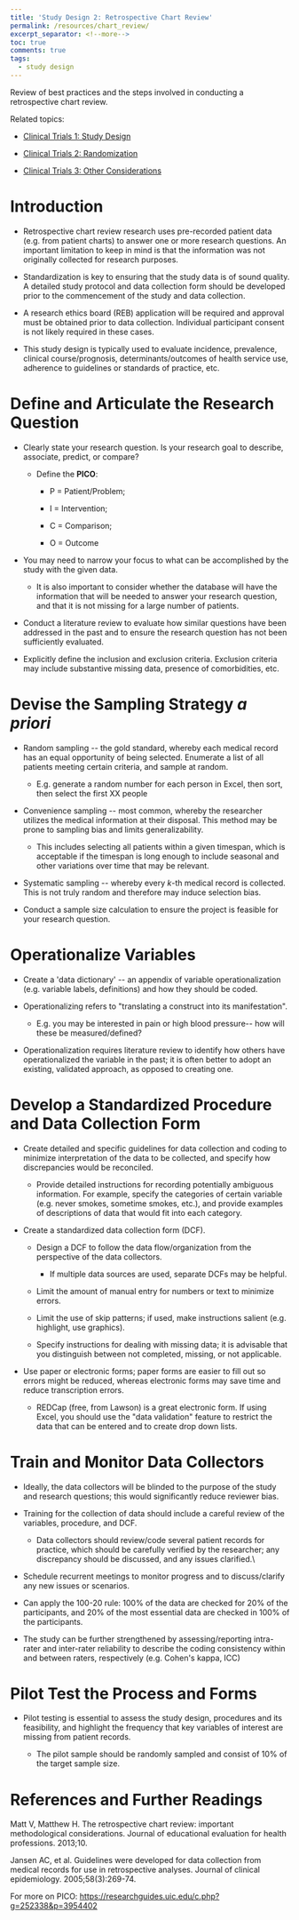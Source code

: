```yaml
---
title: 'Study Design 2: Retrospective Chart Review'
permalink: /resources/chart_review/
excerpt_separator: <!--more-->
toc: true
comments: true
tags:
  - study design
---
```


Review of best practices and the steps involved in conducting a retrospective chart review. <!--more-->

Related topics:

-   [Clinical Trials 1: Study Design](/resources/rct_design/)

-   [Clinical Trials 2: Randomization](/resources/randomization/)

-   [Clinical Trials 3: Other Considerations](/resources/rct_other/)

# Introduction

-   Retrospective chart review research uses pre-recorded patient data (e.g. from patient charts) to answer one or more research questions. An important limitation to keep in mind is that the information was not originally collected for research purposes.

-   Standardization is key to ensuring that the study data is of sound quality. A detailed study protocol and data collection form should be developed prior to the commencement of the study and data collection.

-   A research ethics board (REB) application will be required and approval must be obtained prior to data collection. Individual participant consent is not likely required in these cases.

-   This study design is typically used to evaluate incidence, prevalence, clinical course/prognosis, determinants/outcomes of health service use, adherence to guidelines or standards of practice, etc.

# Define and Articulate the Research Question

-   Clearly state your research question. Is your research goal to describe, associate, predict, or compare?

    -   Define the **PICO**:

        -   P = Patient/Problem;

        -   I = Intervention;

        -   C = Comparison;

        -   O = Outcome

-   You may need to narrow your focus to what can be accomplished by the study with the given data.

    -   It is also important to consider whether the database will have the information that will be needed to answer your research question, and that it is not missing for a large number of patients.

-   Conduct a literature review to evaluate how similar questions have been addressed in the past and to ensure the research question has not been sufficiently evaluated.

-   Explicitly define the inclusion and exclusion criteria. Exclusion criteria may include substantive missing data, presence of comorbidities, etc.

# Devise the Sampling Strategy *a priori*

-   Random sampling -- the gold standard, whereby each medical record has an equal opportunity of being selected. Enumerate a list of all patients meeting certain criteria, and sample at random.

    -   E.g. generate a random number for each person in Excel, then sort, then select the first XX people

-   Convenience sampling -- most common, whereby the researcher utilizes the medical information at their disposal. This method may be prone to sampling bias and limits generalizability.

    -   This includes selecting all patients within a given timespan, which is acceptable if the timespan is long enough to include seasonal and other variations over time that may be relevant.

-   Systematic sampling -- whereby every *k*-th medical record is collected. This is not truly random and therefore may induce selection bias.

-   Conduct a sample size calculation to ensure the project is feasible for your research question.

# Operationalize Variables

-   Create a 'data dictionary' -- an appendix of variable operationalization (e.g. variable labels, definitions) and how they should be coded.

-   Operationalizing refers to "translating a construct into its manifestation".

    -   E.g. you may be interested in pain or high blood pressure-- how will these be measured/defined?

-   Operationalization requires literature review to identify how others have operationalized the variable in the past; it is often better to adopt an existing, validated approach, as opposed to creating one.

# Develop a Standardized Procedure and Data Collection Form

-   Create detailed and specific guidelines for data collection and coding to minimize interpretation of the data to be collected, and specify how discrepancies would be reconciled.

    -   Provide detailed instructions for recording potentially ambiguous information. For example, specify the categories of certain variable (e.g. never smokes, sometime smokes, etc.), and provide examples of descriptions of data that would fit into each category.

-   Create a standardized data collection form (DCF).

    -   Design a DCF to follow the data flow/organization from the perspective of the data collectors.

        -   If multiple data sources are used, separate DCFs may be helpful.

    -   Limit the amount of manual entry for numbers or text to minimize errors.

    -   Limit the use of skip patterns; if used, make instructions salient (e.g. highlight, use graphics).

    -   Specify instructions for dealing with missing data; it is advisable that you distinguish between not completed, missing, or not applicable.

-   Use paper or electronic forms; paper forms are easier to fill out so errors might be reduced, whereas electronic forms may save time and reduce transcription errors.

    -   REDCap (free, from Lawson) is a great electronic form. If using Excel, you should use the "data validation" feature to restrict the data that can be entered and to create drop down lists.

# Train and Monitor Data Collectors

-   Ideally, the data collectors will be blinded to the purpose of the study and research questions; this would significantly reduce reviewer bias.

-   Training for the collection of data should include a careful review of the variables, procedure, and DCF.

    -   Data collectors should review/code several patient records for practice, which should be carefully verified by the researcher; any discrepancy should be discussed, and any issues clarified.\

-   Schedule recurrent meetings to monitor progress and to discuss/clarify any new issues or scenarios.

-   Can apply the 100-20 rule: 100% of the data are checked for 20% of the participants, and 20% of the most essential data are checked in 100% of the participants.

-   The study can be further strengthened by assessing/reporting intra-rater and inter-rater reliability to describe the coding consistency within and between raters, respectively (e.g. Cohen's kappa, ICC)

# Pilot Test the Process and Forms

-   Pilot testing is essential to assess the study design, procedures and its feasibility, and highlight the frequency that key variables of interest are missing from patient records.

    -   The pilot sample should be randomly sampled and consist of 10% of the target sample size.

# References and Further Readings

Matt V, Matthew H. The retrospective chart review: important methodological considerations. Journal of educational evaluation for health professions. 2013;10.

Jansen AC, et al. Guidelines were developed for data collection from medical records for use in retrospective analyses. Journal of clinical epidemiology. 2005;58(3):269-74.

For more on PICO: <https://researchguides.uic.edu/c.php?g=252338&p=3954402>
